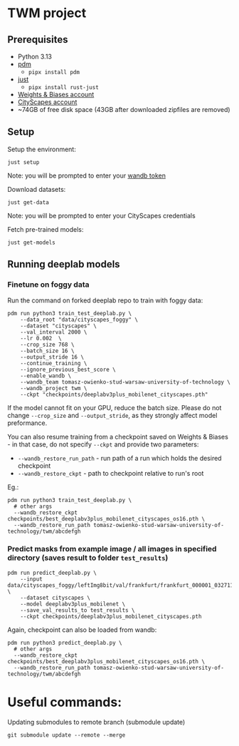 # TWM project

## Prerequisites

- Python 3.13
- [pdm](https://pdm-project.org/en/latest/)
  - `pipx install pdm`
- [just](https://just.systems/man/en/)
  - `pipx install rust-just`
- [Weights & Biases account](https://wandb.ai/site/)
- [CityScapes account](https://www.cityscapes-dataset.com/)
- ~74GB of free disk space (43GB after downloaded zipfiles are removed)

## Setup

Setup the environment:

```shell
just setup
```

Note: you will be prompted to enter your [wandb token](https://docs.wandb.ai/quickstart/)

Download datasets:

```shell
just get-data
```
Note: you will be prompted to enter your CityScapes credentials

Fetch pre-trained models:

```shell
just get-models
```

## Running deeplab models

### Finetune on foggy data

Run the command on forked deeplab repo to train with foggy data:

```shell
pdm run python3 train_test_deeplab.py \
    --data_root "data/cityscapes_foggy" \
    --dataset "cityscapes" \
    --val_interval 2000 \
    --lr 0.002  \
    --crop_size 768 \
    --batch_size 16 \
    --output_stride 16 \
    --continue_training \
    --ignore_previous_best_score \
    --enable_wandb \
    --wandb_team tomasz-owienko-stud-warsaw-university-of-technology \
    --wandb_project twm \
    --ckpt "checkpoints/deeplabv3plus_mobilenet_cityscapes.pth"
```

If the model cannot fit on your GPU, reduce the batch size. Please do not change `--crop_size` and `--output_stride`, as they strongly affect model preformance.

You can also resume training from a checkpoint saved on Weights & Biases - in that case, do not specify `--ckpt` and provide two parameters:

- `--wandb_restore_run_path` - run path of a run which holds the desired checkpoint
- `--wandb_restore_ckpt` - path to checkpoint relative to run's root

Eg.:

```shell
pdm run python3 train_test_deeplab.py \
  # other args
  --wandb_restore_ckpt checkpoints/best_deeplabv3plus_mobilenet_cityscapes_os16.pth \
  --wandb_restore_run_path tomasz-owienko-stud-warsaw-university-of-technology/twm/abcdefgh
```

### Predict masks from example image / all images in specified directory (saves result to folder `test_results`)

```shell
pdm run predict_deeplab.py \
    --input data/cityscapes_foggy/leftImg8bit/val/frankfurt/frankfurt_000001_032711_leftImg8bit_foggy_beta_0.02.png \
    --dataset cityscapes \
    --model deeplabv3plus_mobilenet \
    --save_val_results_to test_results \
    --ckpt checkpoints/deeplabv3plus_mobilenet_cityscapes.pth
```

Again, checkpoint can also be loaded from wandb:

```shell
pdm run python3 predict_deeplab.py \
  # other args
  --wandb_restore_ckpt checkpoints/best_deeplabv3plus_mobilenet_cityscapes_os16.pth \
  --wandb_restore_run_path tomasz-owienko-stud-warsaw-university-of-technology/twm/abcdefgh
```

# Useful commands:

Updating submodules to remote branch (submodule update)
```shell
git submodule update --remote --merge
```
